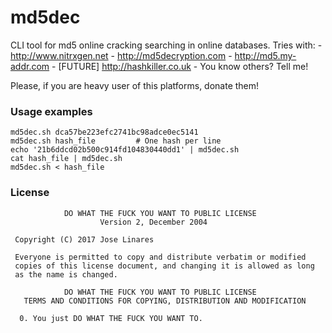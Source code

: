 # md5dec

CLI tool for md5 online cracking searching in online databases. Tries with:
	- http://www.nitrxgen.net
	- http://md5decryption.com
	- http://md5.my-addr.com
	- [FUTURE] http://hashkiller.co.uk
	- You know others? Tell me!

Please, if you are heavy user of this platforms, donate them!

### Usage examples

	md5dec.sh dca57be223efc2741bc98adce0ec5141
	md5dec.sh hash_file			# One hash per line
	echo '21b6ddcd02b500c914fd104830440dd1' | md5dec.sh
	cat hash_file | md5dec.sh
	md5dec.sh < hash_file


### License 
```
            DO WHAT THE FUCK YOU WANT TO PUBLIC LICENSE
                    Version 2, December 2004

 Copyright (C) 2017 Jose Linares

 Everyone is permitted to copy and distribute verbatim or modified
 copies of this license document, and changing it is allowed as long
 as the name is changed.

            DO WHAT THE FUCK YOU WANT TO PUBLIC LICENSE
   TERMS AND CONDITIONS FOR COPYING, DISTRIBUTION AND MODIFICATION

  0. You just DO WHAT THE FUCK YOU WANT TO.
```
